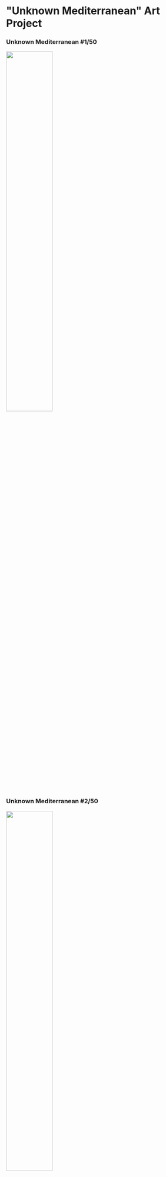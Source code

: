 # "Unknown Mediterranean" Art Project 



 ### Unknown Mediterranean #1/50

 <img src="https://github.com/leeseomin/Unknown-Mediterranean/blob/main/ART/1.png" width="50%">    
 
 <br/><br/> 


 ### Unknown Mediterranean #2/50

 <img src="https://github.com/leeseomin/Unknown-Mediterranean/blob/main/ART/2.png" width="50%">    
 
 <br/><br/> 
 
  ### Unknown Mediterranean #3/50

 <img src="https://github.com/leeseomin/Unknown-Mediterranean/blob/main/ART/3.png" width="50%">    
 
 <br/><br/> 


 ### Unknown Mediterranean #4/50

 <img src="https://github.com/leeseomin/Unknown-Mediterranean/blob/main/ART/4.png" width="50%">    
 
 <br/><br/> 
 
 
 
 ### Unknown Mediterranean #5/50

 <img src="https://github.com/leeseomin/Unknown-Mediterranean/blob/main/ART/5.png" width="50%">    
 
 <br/><br/> 
 


 ### Unknown Mediterranean #6/50

 <img src="https://github.com/leeseomin/Unknown-Mediterranean/blob/main/ART/6.png" width="50%">    
 
 <br/><br/> 
 
 
 ### Unknown Mediterranean #7/50

 <img src="https://github.com/leeseomin/Unknown-Mediterranean/blob/main/ART/7.png" width="50%">    
 
 <br/><br/> 



 ### Unknown Mediterranean #8/50

 <img src="https://github.com/leeseomin/Unknown-Mediterranean/blob/main/ART/8.png" width="50%">    
 
 <br/><br/> 
 
 
 
 ### Unknown Mediterranean #9/50

 <img src="https://github.com/leeseomin/Unknown-Mediterranean/blob/main/ART/9.png" width="50%">    
 
 <br/><br/> 
 

 ### Unknown Mediterranean #10/50

 <img src="https://github.com/leeseomin/Unknown-Mediterranean/blob/main/ART/10.png" width="50%">    
 
 <br/><br/> 


 ### Unknown Mediterranean #11/50

 <img src="https://github.com/leeseomin/Unknown-Mediterranean/blob/main/ART/11.png" width="50%">    
 
 <br/><br/> 




 ### Unknown Mediterranean #12/50

 <img src="https://github.com/leeseomin/Unknown-Mediterranean/blob/main/ART/12.png" width="50%">    
 
 <br/><br/> 
 
 
  ### Unknown Mediterranean #13/50

 <img src="https://github.com/leeseomin/Unknown-Mediterranean/blob/main/ART/13.png" width="50%">    
 
 <br/><br/> 
 
  ### Unknown Mediterranean #14/50

 <img src="https://github.com/leeseomin/Unknown-Mediterranean/blob/main/ART/14.png" width="50%">    
 
 <br/><br/> 
 
  ### Unknown Mediterranean #15/50

 <img src="https://github.com/leeseomin/Unknown-Mediterranean/blob/main/ART/15.png" width="50%">    
 
 <br/><br/> 
 
 ### Unknown Mediterranean #16/50

 <img src="https://github.com/leeseomin/Unknown-Mediterranean/blob/main/ART/16.png" width="50%">    
 
 <br/><br/> 
 
 
  ### Unknown Mediterranean #17/50

 <img src="https://github.com/leeseomin/Unknown-Mediterranean/blob/main/ART/17.png" width="50%">    
 
 <br/><br/>
 
  ### Unknown Mediterranean #18/50

 <img src="https://github.com/leeseomin/Unknown-Mediterranean/blob/main/ART/18.png" width="50%">    
 
 <br/><br/>
 
 
  ### Unknown Mediterranean #19/50

 <img src="https://github.com/leeseomin/Unknown-Mediterranean/blob/main/ART/19.png" width="50%">    
 
 <br/><br/>
 
 
  ### Unknown Mediterranean #20/50

 <img src="https://github.com/leeseomin/Unknown-Mediterranean/blob/main/ART/20.png" width="50%">    
 
 <br/><br/>
 
 
  ### Unknown Mediterranean #21/50

 <img src="https://github.com/leeseomin/Unknown-Mediterranean/blob/main/ART/21.png" width="50%">    
 
 <br/><br/>
 
 
  ### Unknown Mediterranean #22/50

 <img src="https://github.com/leeseomin/Unknown-Mediterranean/blob/main/ART/22.png" width="50%">    
 
 <br/><br/>
 
  ### Unknown Mediterranean #23/50

 <img src="https://github.com/leeseomin/Unknown-Mediterranean/blob/main/ART/23.png" width="50%">    
 
 <br/><br/>
 
  ### Unknown Mediterranean #24/50

 <img src="https://github.com/leeseomin/Unknown-Mediterranean/blob/main/ART/24.png" width="50%">    
 
 <br/><br/>
 
 


### Author and Creator
 
 LEE SEOMIN
 
 https://linktr.ee/techne_0_1
   <br/> 
 https://github.com/leeseomin 
  <br/> 
 https://twitter.com/Techne_0_1
 <br/><br/>
 


